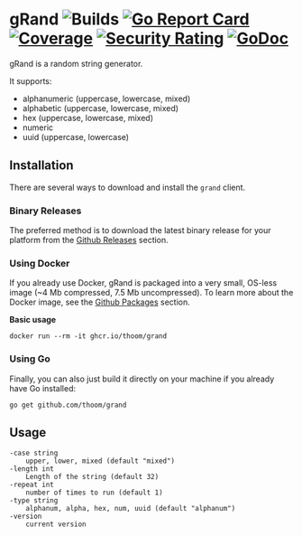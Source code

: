 # gRand ![Builds](https://github.com/thoom/grand/actions/workflows/main.yml/badge.svg) [![Go Report Card](https://goreportcard.com/badge/github.com/thoom/grand)](https://goreportcard.com/report/github.com/thoom/grand) [![Coverage](https://sonarcloud.io/api/project_badges/measure?project=grand&metric=coverage)](https://sonarcloud.io/summary/overall?id=grand) [![Security Rating](https://sonarcloud.io/api/project_badges/measure?project=grand&metric=security_rating)](https://sonarcloud.io/summary/overall?id=grand) [![GoDoc](https://godoc.org/github.com/thoom/grand?status.svg)](https://godoc.org/github.com/thoom/grand)
 

gRand is a random string generator.

It supports:

* alphanumeric (uppercase, lowercase, mixed)
* alphabetic (uppercase, lowercase, mixed)
* hex (uppercase, lowercase, mixed)
* numeric
* uuid (uppercase, lowercase)

## Installation

There are several ways to download and install the `grand` client.

### Binary Releases

The preferred method is to download the latest binary release for your platform from the [Github Releases](https://github.com/thoom/grand/releases) section.

### Using Docker

If you already use Docker, gRand is packaged into a very small, OS-less image (~4 Mb compressed, 7.5 Mb uncompressed). To learn more about the Docker image, see the [Github Packages](https://github.com/users/thoom/packages/container/package/grand) section.

**Basic usage**

```
docker run --rm -it ghcr.io/thoom/grand
```

### Using Go

Finally, you can also just build it directly on your machine if you already have Go installed:

```
go get github.com/thoom/grand
```

## Usage

```
-case string
    upper, lower, mixed (default "mixed")
-length int
    Length of the string (default 32)
-repeat int
    number of times to run (default 1)
-type string
    alphanum, alpha, hex, num, uuid (default "alphanum")
-version
    current version
```